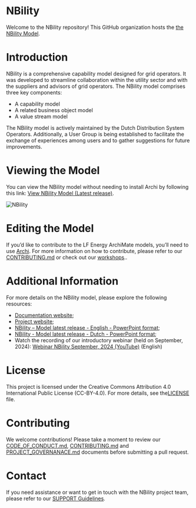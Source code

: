 # NBility
Welcome to the NBility repository! This GitHub organization hosts the [the NBility Model](https://www.edsn.nl/nbility-model/). 

# Introduction
NBility is a comprehensive capability model designed for grid operators. It was developed to streamline collaboration within the utility sector and with the suppliers and advisors of grid operators. The NBility model comprises three key components:

* A capability model
* A related business object model
* A value stream model

The NBility model is actively maintained by the Dutch Distribution System Operators. Additionally, a User Group is being established to facilitate the exchange of experiences among users and to gather suggestions for future improvements.

# Viewing the Model
You can view the NBility model without needing to install Archi by following this link: [View NBility Model (Latest release)](https://nbility-model.github.io/NBility-business-capabilities-Archi/).

![NBility](https://nbility-model.github.io/NBility-business-capabilities-Archi/id-9cd948eb-3f6c-44c8-a574-c57cc72f6eef/images/id-c3e376cb1f8d48d19d8857e84d833cb9.png)


# Editing the Model
If you’d like to contribute to the LF Energy ArchiMate models, you’ll need to use [Archi](https://www.archimatetool.com/). For more information on how to contribute, please refer to our [CONTRIBUTING.md](https://nbility-model.github.io/CONTRIBUTING/) or check out our [workshops](https://nbility-model.github.io/workshops/)..

# Additional Information
For more details on the NBility model, please explore the following resources:
*  [Documentation website](https://nbility-model.github.io/);
*  [Project website](https://www.edsn.nl/nbility-model/);
*  [NBility – Model latest release - English - PowerPoint format](https://nbility-model.github.io/NBility-business-capabilities-Archi/?view=id-27932);
*  [NBility - Model latest release - Dutch - PowerPoint format](https://github.com/NBility-Model/NBility-business-capabilities-PPTX);
*  Watch the recording of our introductory webinar (held on September, 2024): [Webinar NBility September, 2024 (YouTube)](https://www.youtube.com/watch?v=Vv1gV4KiHbY) (English)

# License
This project is licensed under the Creative Commons Attribution 4.0 International Public License (CC-BY-4.0). For more details, see the[LICENSE](LICENSE) file. 

# Contributing
We welcome contributions! Please take a moment to review our [CODE_OF_CONDUCT.md](https://github.com/NBility-Model/.github/tree/main/docs/CODE_OF_CONDUCT.md), [CONTRIBUTING.md](https://github.com/NBility-Model/.github/tree/main/docs/CONTRIBUTING.md) and [PROJECT_GOVERNANACE.md](https://github.com/NBility-Model/.github/tree/main/docs/PROJECT_GOVERNANCE.md) documents before submitting a pull request.

# Contact
If you need assistance or want to get in touch with the NBility project team, please refer to our [SUPPORT Guidelines](https://github.com/NBility-Model/.github/tree/main/docs/SUPPORT.md).

